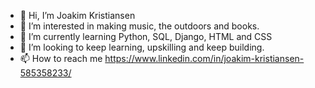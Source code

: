 - 👋 Hi, I’m Joakim Kristiansen
- 👀 I’m interested in making music, the outdoors and books. 
- 🌱 I’m currently learning Python, SQL, Django, HTML and CSS
- 💞️ I’m looking to keep learning, upskilling and keep building. 
- 📫 How to reach me https://www.linkedin.com/in/joakim-kristiansen-585358233/
 

<!---
Jakmann86/Jakmann86 is a ✨ special ✨ repository because its `README.md` (this file) appears on your GitHub profile.
You can click the Preview link to take a look at your changes.
--->
